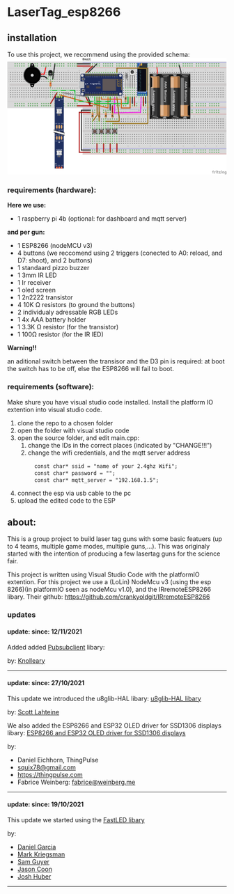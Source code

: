 # **LaserTag_esp8266**
## **installation**
To use this project, we recommend using the provided schema: ![a picture detailing the shematics](https://github.com/MyrddinoptRoodt/LaserTag_esp8266/blob/Version1/schemas%20and%20photos/schematics%20of%20lazer%20gun%20MK4.png?raw=true)
### **requirements (hardware):**
**Here we use:**
- 1 raspberry pi 4b (optional: for dashboard and mqtt server)
  
**and per gun:**
- 1 ESP8266 (nodeMCU v3)
- 4 buttons (we reccomend using 2 triggers (conected to A0: reload, and D7: shoot), and 2 buttons)
- 1 standaard pizzo buzzer
- 1 3mm IR LED
- 1 Ir receiver
- 1 oled screen
- 1 2n2222 transistor
- 4 10K Ω resistors (to ground the buttons)
- 2 individualy adressable RGB LEDs
- 1 4x AAA battery holder
- 1 3.3K Ω resistor (for the transistor)
- 1 100Ω resistor (for the IR lED)


**Warning!!**

an aditional switch between the transisor and the D3 pin is required: at boot the switch has to be off, else the ESP8266 will fail to boot.



### **requirements (software):**
Make shure you have visual studio code installed.
Install the platform IO extention into visual studio code.

1. clone the repo to a chosen folder
2. open the folder with visual studio code
3. open the source folder, and edit main.cpp:
   1. change the IDs in the correct places (indicated by "CHANGE!!!")
   2. change the wifi credentials, and the mqtt server address
      ~~~~     
	    const char* ssid = "name of your 2.4ghz Wifi";
        const char* password = "";
		const char* mqtt_server = "192.168.1.5"; 
4. connect the esp via usb cable to the pc
5. upload the edited code to the ESP

## **about:**
This is a group project to build laser tag guns with some basic featuers (up to 4 teams, multiple game modes, multiple guns,...).
This was originaly started with the intention of producing a few lasertag guns for the science fair. 

This project is written using Visual Studio Code with the platformIO extention.
For this project we use a (LoLin) NodeMcu v3 (using the esp 8266)(in platformIO seen as nodeMcu v1.0), and the IRremoteESP8266 libary.
Their github: https://github.com/crankyoldgit/IRremoteESP8266


### **updates**


#### update: since: 12/11/2021
Added added [Pubsubclient](https://github.com/knolleary/pubsubclient) libary:

by: [Knolleary ](https://github.com/knolleary)

----------


#### **update: since: 27/10/2021**
This update we introduced  the u8glib-HAL libary:  [u8glib-HAL libary](https://github.com/MarlinFirmware/U8glib-HAL) 

by:	
[Scott Lahteine](https://github.com/thinkyhead)

We also added the ESP8266 and 
ESP32 OLED driver for SSD1306 
displays libary: [ESP8266 and 
ESP32 OLED driver for SSD1306 
displays](https://github.com/ThingPulse/esp8266-oled-ssd1306)	

by:
 - Daniel Eichhorn, ThingPulse
 - squix78@gmail.com
 - https://thingpulse.com
 - Fabrice Weinberg: fabrice@weinberg.me
 
----------

#### **update: since: 19/10/2021**
This update we started using the [FastLED libary](https://github.com/FastLED/FastLED)

by:
- [Daniel Garcia](https://github.com/focalintent)
- [Mark Kriegsman](https://github.com/kriegsman)
- [Sam Guyer](https://github.com/samguyer)
- [Jason Coon](https://github.com/jasoncoon)
- [Josh Huber](https://github.com/uberjay)

----------
